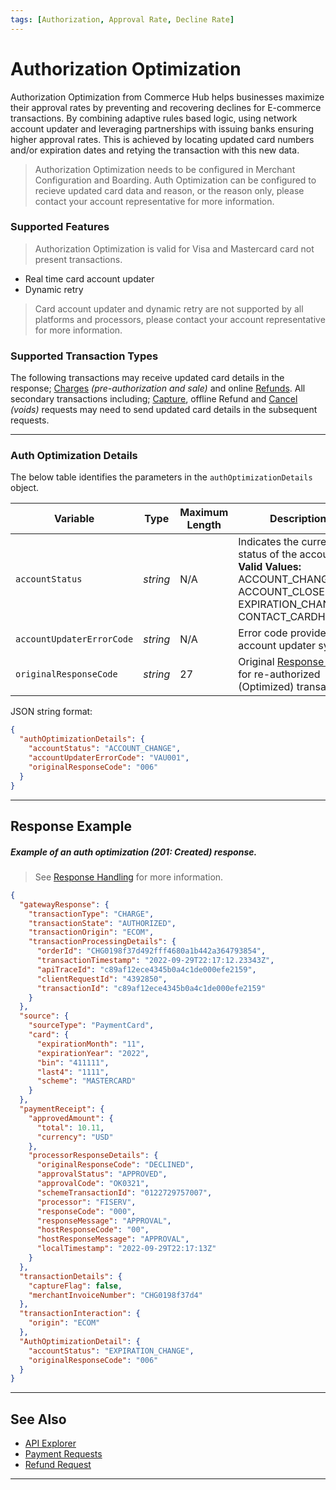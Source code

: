 ```yaml
---
tags: [Authorization, Approval Rate, Decline Rate]
---
```


# Authorization Optimization

Authorization Optimization from Commerce Hub helps businesses maximize their approval rates by preventing and recovering declines for E-commerce transactions. By combining adaptive rules based logic, using network account updater and leveraging partnerships with issuing banks ensuring higher approval rates. This is achieved by locating updated card numbers and/or expiration dates and retying the transaction with this new data.

<!-- theme: info -->
> Authorization Optimization needs to be configured in Merchant Configuration and Boarding. Auth Optimization can be configured to recieve updated card data and reason, or the reason only, please contact your account representative for more information.

### Supported Features

<!-- theme: info -->
> Authorization Optimization is valid for Visa and Mastercard card not present transactions.

- Real time card account updater 
- Dynamic retry
<!---
- Batch card account updater (Not in scope)
- Deferred retry (Not in scope)
- Enhanced data (Not in scope)
-->

<!-- theme: warning -->
> Card account updater and dynamic retry are not supported by all platforms and processors, please contact your account representative for more information.

### Supported Transaction Types

The following transactions may receive updated card details in the response; [Charges](?path=docs/Resources/API-Documents/Payments/Charges.md) *(pre-authorization and sale)* and online [Refunds](?path=docs/Resources/API-Documents/Payments/Refund.md). All secondary transactions including; [Capture](?path=docs/Resources/API-Documents/Payments/Capture.md), offline Refund and [Cancel](?path=docs/Resources/API-Documents/Payments/Cancel.md) *(voids)* requests may need to send updated card details in the subsequent requests.

---

### Auth Optimization Details

<!--
type: tab
titles: authOptimizationDetails, JSON Example
-->

The below table identifies the parameters in the `authOptimizationDetails` object.

| Variable | Type| Maximum Length | Description |
|---------|----------|----------------|---------|
| `accountStatus` | *string* | N/A | Indicates the current status of the account. **Valid Values:** ACCOUNT_CHANGE, ACCOUNT_CLOSED, EXPIRATION_CHANGE, CONTACT_CARDHOLDER |
| `accountUpdaterErrorCode` | *string* | N/A | Error code provided the account updater system.|
| `originalResponseCode` | *string* | 27 | Original [Response Code](?path=docs/Resources/Guides/Response-Codes/Response-Code.md) for re-authorized (Optimized) transaction. |

<!--
type: tab
-->

JSON string format:

``` json
{
  "authOptimizationDetails": {
    "accountStatus": "ACCOUNT_CHANGE",
    "accountUpdaterErrorCode": "VAU001",
    "originalResponseCode": "006"
  }
}
```

<!-- type: tab-end -->

---

## Response Example

##### Example of an auth optimization (201: Created) response.

<!-- theme: info -->
> See [Response Handling](?path=docs/Resources/Guides/Response-Codes/Response-Handling.md) for more information.

```json
{
  "gatewayResponse": {
    "transactionType": "CHARGE",
    "transactionState": "AUTHORIZED",
    "transactionOrigin": "ECOM",
    "transactionProcessingDetails": {
      "orderId": "CHG0198f37d492fff4680a1b442a364793854",
      "transactionTimestamp": "2022-09-29T22:17:12.23343Z",
      "apiTraceId": "c89af12ece4345b0a4c1de000efe2159",
      "clientRequestId": "4392850",
      "transactionId": "c89af12ece4345b0a4c1de000efe2159"
    }
  },
  "source": {
    "sourceType": "PaymentCard",
    "card": {
      "expirationMonth": "11",
      "expirationYear": "2022",
      "bin": "411111",
      "last4": "1111",
      "scheme": "MASTERCARD"
    }
  },
  "paymentReceipt": {
    "approvedAmount": {
      "total": 10.11,
      "currency": "USD"
    },
    "processorResponseDetails": {
      "originalResponseCode": "DECLINED",
      "approvalStatus": "APPROVED",
      "approvalCode": "OK0321",
      "schemeTransactionId": "0122729757007",
      "processor": "FISERV",
      "responseCode": "000",
      "responseMessage": "APPROVAL",
      "hostResponseCode": "00",
      "hostResponseMessage": "APPROVAL",
      "localTimestamp": "2022-09-29T22:17:13Z"
    }
  },
  "transactionDetails": {
    "captureFlag": false,
    "merchantInvoiceNumber": "CHG0198f37d4"
  },
  "transactionInteraction": {
    "origin": "ECOM"
  },
  "AuthOptimizationDetail": {
    "accountStatus": "EXPIRATION_CHANGE",
    "originalResponseCode": "006"
  }
}
```

<!-- type: tab-end -->


---

## See Also

- [API Explorer](../api/?type=post&path=/payments/v1/charges)
- [Payment Requests](?path=docs/Resources/API-Documents/Payments/Payments.md)
- [Refund Request](?path=docs/Resources/API-Documents/Payments/Refund.md)

---
